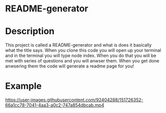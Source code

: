 # README-generator

# Description
This project is called a README-generator and what is does it basically what the title says.
When you clone this code you will open up your terminal and in the terminal you will type 
node index. When you do that you will be met with series of questions and you will anwser them.
When you get done anwsering them the code will generate a readme page for you!

# Example 



https://user-images.githubusercontent.com/92404288/151726352-66a1cc78-7041-4aa3-a0c2-747a854dbcab.mp4

